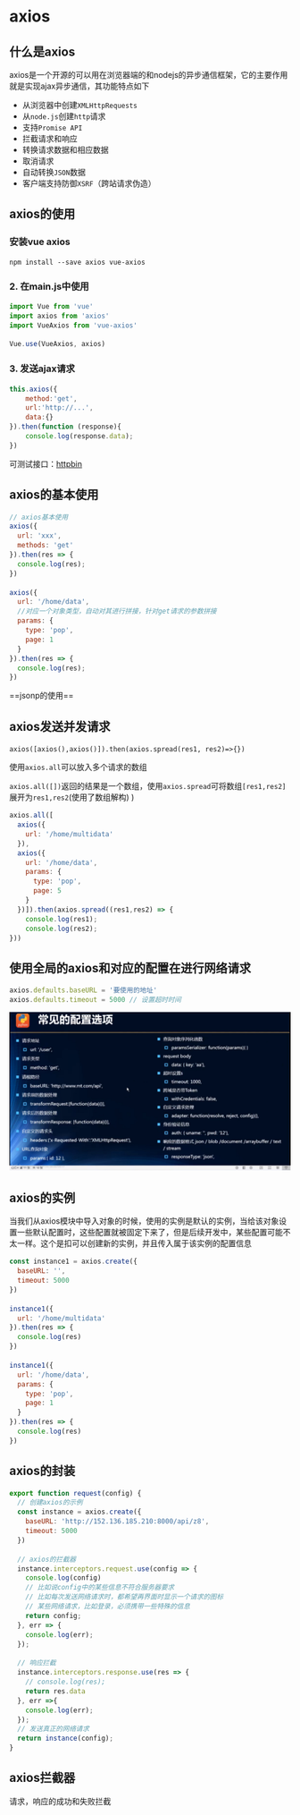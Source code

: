 # axios

## 什么是axios

axios是一个开源的可以用在浏览器端的和nodejs的异步通信框架，它的主要作用就是实现ajax异步通信，其功能特点如下

- 从浏览器中创建`XMLHttpRequests`
- 从`node.js`创建`http`请求
- 支持`Promise API`
- 拦截请求和响应
- 转换请求数据和相应数据
- 取消请求
- 自动转换`JSON`数据
- 客户端支持防御`XSRF`（跨站请求伪造）

## axios的使用

### 安装vue axios

```she
npm install --save axios vue-axios
```

### 2. 在main.js中使用

```js
import Vue from 'vue'
import axios from 'axios'
import VueAxios from 'vue-axios'

Vue.use(VueAxios, axios)
```

### 3. 发送ajax请求

```js
this.axios({
    method:'get',
    url:'http://...',
    data:{}
}).then(function (response){
    console.log(response.data);
})
```



可测试接口：[httpbin](http://httpbin.org/)

## axios的基本使用

```javascript
// axios基本使用
axios({
  url: 'xxx',
  methods: 'get'
}).then(res => {
  console.log(res);
})

axios({
  url: '/home/data',
  //对应一个对象类型，自动对其进行拼接，针对get请求的参数拼接
  params: { 
    type: 'pop',
    page: 1
  }
}).then(res => {
  console.log(res);
})
```

==jsonp的使用==



## axios发送并发请求

`axios([axios(),axios()]).then(axios.spread(res1, res2)=>{})`

使用`axios.all`可以放入多个请求的数组

`axios.all([])`返回的结果是一个数组，使用`axios.spread`可将数组`[res1,res2]`展开为`res1,res2`(使用了数组解构)                                                                                                                                                                                                                                                                                                                                                                                                                                                                                                                                                                                                                                                                                                                                                                                                                                                                                                                                                                                                                                                                                                                                                                                                                                                                                                                                                                                                                                                                                                                                                                                                                                                                                                                                                                                                                                                                                                                                                                                                                                                                                                                                                                                                                                                                                                                                                                                                                                                                                                                                                                                                                                                                                                                                                                                                                                                                                                                                                                                                                                                                                                       )

```javascript
axios.all([
  axios({
    url: '/home/multidata'
  }), 
  axios({
    url: '/home/data',
    params: {
      type: 'pop',
      page: 5
    }
  })]).then(axios.spread((res1,res2) => {
    console.log(res1);
    console.log(res2);
}))
```



## 使用全局的axios和对应的配置在进行网络请求

```javascript
axios.defaults.baseURL = '要使用的地址'
axios.defaults.timeout = 5000 // 设置超时时间
```

![image-20201120132450951](Vue学习笔记axios.assets/image-20201120132450951.png)



## axios的实例

当我们从axios模块中导入对象的时候，使用的实例是默认的实例，当给该对象设置一些默认配置时，这些配置就被固定下来了，但是后续开发中，某些配置可能不太一样。这个是扣可以创建新的实例，并且传入属于该实例的配置信息

```javascript
const instance1 = axios.create({
  baseURL: '',
  timeout: 5000
})

instance1({
  url: '/home/multidata'
}).then(res => {
  console.log(res)
})

instance1({
  url: '/home/data',
  params: {
    type: 'pop',
    page: 1
  }
}).then(res => {
  console.log(res)
})

```



## axios的封装

```javascript
export function request(config) {
  // 创建axios的示例
  const instance = axios.create({
    baseURL: 'http://152.136.185.210:8000/api/z8',
    timeout: 5000
  })

  // axios的拦截器
  instance.interceptors.request.use(config => { 
    console.log(config)
    // 比如说config中的某些信息不符合服务器要求
    // 比如每次发送网络请求时，都希望再界面时显示一个请求的图标
    // 某些网络请求，比如登录，必须携带一些特殊的信息
    return config;
  }, err => { 
    console.log(err);
  });

  // 响应拦截
  instance.interceptors.response.use(res => {
    // console.log(res);
    return res.data
  }, err =>{
    console.log(err);
  });
  // 发送真正的网络请求
  return instance(config);
}

```



## axios拦截器

请求，响应的成功和失败拦截

























